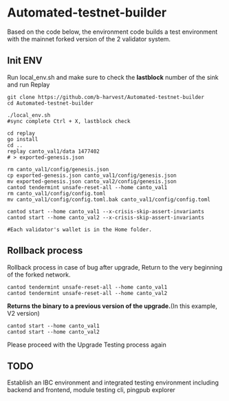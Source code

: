# Automated-testnet-builder
Based on the code below, the environment code builds a test environment with the mainnet forked version of the 2 validator system.
## Init ENV
Run local_env.sh and make sure to check the **lastblock** number of the sink and run Replay
```
git clone https://github.com/b-harvest/Automated-testnet-builder
cd Automated-testnet-builder

./local_env.sh
#sync complete Ctrl + X, lastblock check

cd replay
go install
cd ..
replay canto_val1/data 1477402
# > exported-genesis.json

rm canto_val1/config/genesis.json
cp exported-genesis.json canto_val1/config/genesis.json
mv exported-genesis.json canto_val2/config/genesis.json
cantod tendermint unsafe-reset-all --home canto_val1
rm canto_val1/config/config.toml
mv canto_val1/config/config.toml.bak canto_val1/config/config.toml

cantod start --home canto_val1 --x-crisis-skip-assert-invariants
cantod start --home canto_val2 --x-crisis-skip-assert-invariants

#Each validator's wallet is in the Home folder.
```

## Rollback process
Rollback process in case of bug after upgrade, Return to the very beginning of the forked network.
```
cantod tendermint unsafe-reset-all --home canto_val1
cantod tendermint unsafe-reset-all --home canto_val2
```
**Returns the binary to a previous version of the upgrade.**(In this example, V2 version)
```
cantod start --home canto_val1
cantod start --home canto_val2
```
Please proceed with the Upgrade Testing process again

## TODO
Establish an IBC environment and integrated testing environment including backend and frontend, module testing cli, pingpub explorer
